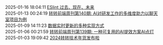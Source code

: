 2025-01-16 18:04:11 [ESlint 过去、现在、未来](http://mp.weixin.qq.com/s?__biz=MzU0OTExNzYwNg==&mid=2247502888&idx=1&sn=cce4fc1b3847096731945ca194a143b1&chksm=fbb647e1ccc1cef76f09a310e4ef7df0a4f5555343ae8bdc304cf772cf5183c98452d96f555b#rd)  
2025-01-13 00:24:19 [转转前端周刊第140期: AI对研发工作的多维度助力以聊天室项目为例](http://mp.weixin.qq.com/s?__biz=MzU0OTExNzYwNg==&mid=2247502568&idx=1&sn=8dedadc06c4e5ca0fab44448db0236d7&chksm=fbb64121ccc1c837d6a94cfce535d76aa828429c9bc6bb66b39fc5a0e688f3da4668cf0f6e7f#rd)  
2025-01-09 14:11:23 [数据实时更新的多种实现方式](http://mp.weixin.qq.com/s?__biz=MzU0OTExNzYwNg==&mid=2247502565&idx=1&sn=fb587ab8b3963576fb254803741474f5&chksm=fbb6412cccc1c83a4e3a98f5631e532ecd04a01a36f80af23914b8fdb635926aac16a99d97ca#rd)  
2025-01-06 00:21:59 [转转前端周刊第139期: 一种可复用的AI提效方案AI点灯](http://mp.weixin.qq.com/s?__biz=MzU0OTExNzYwNg==&mid=2247502528&idx=1&sn=85ab5103454dad007f19abeb770575d1&chksm=fbb64109ccc1c81f537cd9304bb85f3300329fbe068903f28bd223ae1a854ea9751286a7a35d#rd)  
2025-01-03 19:09:42 [2024转转技术年货发布啦](http://mp.weixin.qq.com/s?__biz=MzU0OTExNzYwNg==&mid=2247502525&idx=1&sn=1a2fc172d161cc5ac842206f21f83e7f&chksm=fbb64174ccc1c86266821f081535a021d0f078996d14a3070ebbd3946ed35590c4f5f5aed829#rd)  
